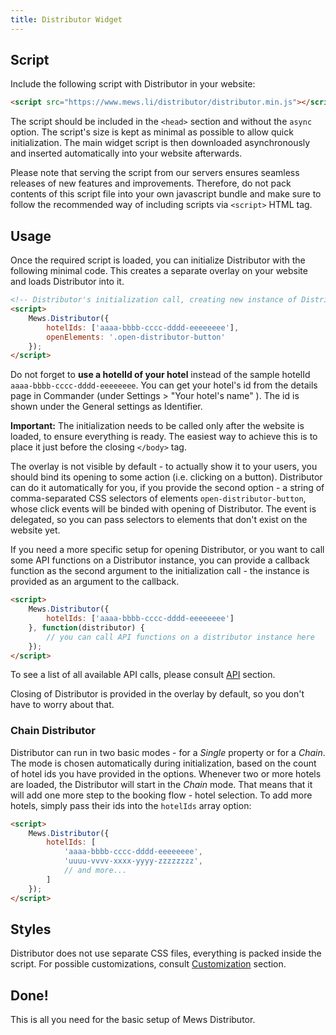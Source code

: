 ```yaml
---
title: Distributor Widget
---
```


## Script

Include the following script with Distributor in your website:

~~~html
<script src="https://www.mews.li/distributor/distributor.min.js"></script>
~~~

The script should be included in the `<head>` section and without the `async` option. The script's size is kept as minimal as possible to allow quick initialization. The main widget script is then downloaded asynchronously and inserted automatically into your website afterwards.

Please note that serving the script from our servers ensures seamless releases of new features and improvements. Therefore, do not pack contents of this script file into your own javascript bundle and make sure to follow the recommended way of including scripts via `<script>` HTML tag.

## Usage

Once the required script is loaded, you can initialize Distributor with the following minimal code. This creates a separate overlay on your website and loads Distributor into it.

~~~html
<!-- Distributor's initialization call, creating new instance of Distributor. Use id of your hotel. -->
<script>
    Mews.Distributor({
        hotelIds: ['aaaa-bbbb-cccc-dddd-eeeeeeee'],
        openElements: '.open-distributor-button'
    });
</script>
~~~

Do not forget to **use a hotelId of your hotel** instead of the sample hotelId `aaaa-bbbb-cccc-dddd-eeeeeeee`. You can get your hotel's id from the details page in Commander (under Settings > "Your hotel's name" ). The id is shown under the General settings as Identifier.

**Important:** The initialization needs to be called only after the website is loaded, to ensure everything is ready. The easiest way to achieve this is to place it just before the closing `</body>` tag.

The overlay is not visible by default - to actually show it to your users, you should bind its opening to some action (i.e. clicking on a button). Distributor can do it automatically for you, if you provide the second option - a string of comma-separated CSS selectors of elements `open-distributor-button`, whose click events will be binded with opening of Distributor. The event is delegated, so you can pass selectors to elements that don't exist on the website yet.

If you need a more specific setup for opening Distributor, or you want to call some API functions on a Distributor instance, you can provide a callback function as the second argument to the initialization call - the instance is provided as an argument to the callback.

~~~html
<script>
    Mews.Distributor({
        hotelIds: ['aaaa-bbbb-cccc-dddd-eeeeeeee']
    }, function(distributor) {
        // you can call API functions on a distributor instance here
    });
</script>
~~~

To see a list of all available API calls, please consult [API](./widget/reference.html#api-reference) section.

Closing of Distributor is provided in the overlay by default, so you don't have to worry about that.

### Chain Distributor

Distributor can run in two basic modes - for a *Single* property or for a *Chain*. The mode is chosen automatically during initialization, based on the count of hotel ids you have provided in the options. Whenever two or more hotels are loaded, the Distributor will start in the *Chain* mode. That means that it will add one more step to the booking flow - hotel selection. To add more hotels, simply pass their ids into the `hotelIds` array option:

~~~html
<script>
    Mews.Distributor({
        hotelIds: [
            'aaaa-bbbb-cccc-dddd-eeeeeeee',
            'uuuu-vvvv-xxxx-yyyy-zzzzzzzz',
            // and more...
        ]
    });
</script>
~~~

## Styles

Distributor does not use separate CSS files, everything is packed inside the script. For possible customizations, consult [Customization](./widget/reference.html#customization) section.

## Done!

This is all you need for the basic setup of Mews Distributor.
